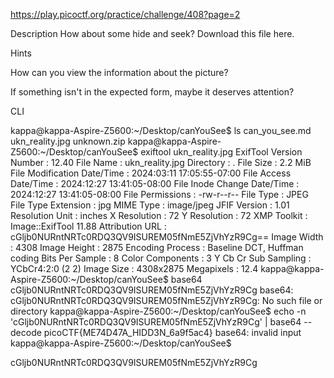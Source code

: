 
https://play.picoctf.org/practice/challenge/408?page=2

Description
How about some hide and seek? Download this file here. 

Hints

How can you view the information about the picture?

If something isn't in the expected form, maybe it deserves attention?

CLI

kappa@kappa-Aspire-Z5600:~/Desktop/canYouSee$ ls
can_you_see.md  ukn_reality.jpg  unknown.zip
kappa@kappa-Aspire-Z5600:~/Desktop/canYouSee$ exiftool ukn_reality.jpg
ExifTool Version Number         : 12.40
File Name                       : ukn_reality.jpg
Directory                       : .
File Size                       : 2.2 MiB
File Modification Date/Time     : 2024:03:11 17:05:55-07:00
File Access Date/Time           : 2024:12:27 13:41:05-08:00
File Inode Change Date/Time     : 2024:12:27 13:41:05-08:00
File Permissions                : -rw-r--r--
File Type                       : JPEG
File Type Extension             : jpg
MIME Type                       : image/jpeg
JFIF Version                    : 1.01
Resolution Unit                 : inches
X Resolution                    : 72
Y Resolution                    : 72
XMP Toolkit                     : Image::ExifTool 11.88
Attribution URL                 : cGljb0NURntNRTc0RDQ3QV9ISUREM05fNmE5ZjVhYzR9Cg==
Image Width                     : 4308
Image Height                    : 2875
Encoding Process                : Baseline DCT, Huffman coding
Bits Per Sample                 : 8
Color Components                : 3
Y Cb Cr Sub Sampling            : YCbCr4:2:0 (2 2)
Image Size                      : 4308x2875
Megapixels                      : 12.4
kappa@kappa-Aspire-Z5600:~/Desktop/canYouSee$ base64 cGljb0NURntNRTc0RDQ3QV9ISUREM05fNmE5ZjVhYzR9Cg
base64: cGljb0NURntNRTc0RDQ3QV9ISUREM05fNmE5ZjVhYzR9Cg: No such file or directory
kappa@kappa-Aspire-Z5600:~/Desktop/canYouSee$ echo -n 'cGljb0NURntNRTc0RDQ3QV9ISUREM05fNmE5ZjVhYzR9Cg' | base64 --decode
picoCTF{ME74D47A_HIDD3N_6a9f5ac4}
base64: invalid input
kappa@kappa-Aspire-Z5600:~/Desktop/canYouSee$ 


cGljb0NURntNRTc0RDQ3QV9ISUREM05fNmE5ZjVhYzR9Cg


